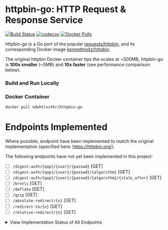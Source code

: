 # httpbin-go: HTTP Request & Response Service

[![Build Status](https://travis-ci.org/ndwhtlssthr/httpbin-go.svg?branch=master)](https://travis-ci.org/ndwhtlssthr/httpbin-go) [![codecov](https://codecov.io/gh/ndwhtlssthr/httpbin-go/branch/master/graph/badge.svg)](https://codecov.io/gh/ndwhtlssthr/httpbin-go) [![Docker Pulls](https://img.shields.io/docker/pulls/nowsiany/httpbin-go.svg)](https://hub.docker.com/r/nowsiany/httpbin-go/)


httpbin-go is a Go port of the popular [requests/httpbin](https://github.com/requests/httpbin), and its corresponding Docker image [kennethreitz/httpbin](https://hub.docker.com/r/kennethreitz/httpbin/).

The original httpbin Docker container tips the scales at ~500MB, httpbin-go is **100x smaller** (~5MB) and **10x faster** (see performance comparison below).

### Build and Run Locally

### Docker Container
```
docker pull ndwhtlssthr/httpbin-go
```
# Endpoints Implemented
Where possible, endpoint have been implemented to match the original implementation (specified here: https://httpbin.org/).

The following endpoints have not yet been implemented in this project:

- [ ] `/digest-auth/{qop}/{user}/{passwd}` [GET]
- [ ] `/digest-auth/{qop}/{user}/{passwd}/{algorithm}` [GET]
- [ ] `/digest-auth/{qop}/{user}/{passwd}/{algorithm}/{stale_after}` [GET]
- [ ] `/brotli` [GET]
- [ ] `/deflate` [GET]
- [ ] `/gzip` [GET]
- [ ] `/absolute-redirect/{n}` [GET]
- [ ] `/redirect-to/{n}` [GET]
- [ ] `/relative-redirect/{n}` [GET]

<details><summary>View Implementation Status of All Endpoints</summary>
### HTTP
- [x] `/delete` [DELETE]
- [x] `/get` [GET]
- [x] `/patch` [PATCH]
- [x] `/post` [POST]
- [x] `/put` [PUT]

### Auth
- [x] `/basic-auth/{user}/{passwd}` [GET]
- [x] `/bearer` [GET]
- [ ] `/digest-auth/{qop}/{user}/{passwd}` [GET]
- [ ] `/digest-auth/{qop}/{user}/{passwd}/{algorithm}` [GET]
- [ ] `/digest-auth/{qop}/{user}/{passwd}/{algorithm}/{stale_after}` [GET]
- [x] `/hidden-basic-auth/{user}/{passwd}` [GET]

### Status Codes
- [x] `/status/{codes}` [DELETE, GET, PATCH, POST, PUT]

### Request Inspection
- [x] `/headers` [GET]
- [x] `/ip` [GET]
- [x] `/user-agent` [GET]

### Response Inspection
- [x] `/cache` [GET]
- [x] `/cache/{value}` [GET]
- [x] `/etag/{etag}` [GET]
- [x] `/response-headers` [GET, POST]

### Response Formats
- [ ] `/brotli` [GET]
- [ ] `/deflate` [GET]
- [x] `/deny` [GET]
- [x] `/encoding/utf8` [GET]
- [ ] `/gzip` [GET]
- [x] `/html` [GET]
- [x] `/json` [GET]
- [x] `/robots.txt` [GET]
- [x] `/xml` [GET]

### Dynamic Data
- [x] `/base64/{value}` [GET]
- [x] `/bytes/{n}` [GET]
- [x] `/delay/{delay}` [DELETE, GET, PATCH, POST, PUT]
- [x] `/drip` [GET]
- [x] `/links/{n}/{offset}` [GET]
- [x] `/range/{numbytes}` [GET]
- [x] `/stream-bytes/{n}` [GET]
- [x] `/stream/{n}` [GET]
- [x] `/uuid` [GET]

### Cookies
- [x] `/cookies` [GET]
- [x] `/cookies/delete` [GET]
- [x] `/cookies/set` [GET]
- [x] `/cookies/set/{name}/{value}` [GET]

### Images
- [x] `/image` [GET]
- [x] `/image/jpeg` [GET]
- [x] `/image/png` [GET]
- [x] `/image/svg` [GET]
- [x] `/image/webp` [GET]

### Redirects
- [ ] `/absolute-redirect/{n}` [GET]
- [x] `/redirect-to` [DELETE, GET, PATCH, POST, PUT]
- [ ] `/redirect-to/{n}` [GET]
- [ ] `/relative-redirect/{n}` [GET]

### Anything
- [x] `/anything` [DELETE, GET, PATCH, POST, PUT]
- [x] `/anything/{anything}` [DELETE, GET, PATCH, POST, PUT]
</details>
